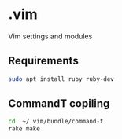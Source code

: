 # .vim
Vim settings and modules

## Requirements
```bash
sudo apt install ruby ruby-dev
```

## CommandT copiling 
```bash
cd  ~/.vim/bundle/command-t
rake make
```
